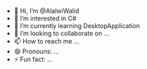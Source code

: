 - 👋 Hi, I’m @AlalwiWalid
- 👀 I’m interested in C#
- 🌱 I’m currently learning DesktopApplication
- 💞️ I’m looking to collaborate on ...
- 📫 How to reach me ...
- 😄 Pronouns: ...
- ⚡ Fun fact: ...

<!---
AlalwiWalid/AlalwiWalid is a ✨ special ✨ repository because its `README.md` (this file) appears on your GitHub profile.
You can click the Preview link to take a look at your changes.
--->
